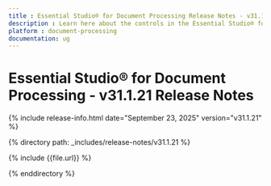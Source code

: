 ```yaml
---
title : Essential Studio® for Document Processing Release Notes - v31.1.21
description : Learn here about the controls in the Essential Studio® for Document Processing Weekly Nuget Release - Release Notes - v31.1.21
platform : document-processing
documentation: ug
---
```


# Essential Studio® for Document Processing - v31.1.21 Release Notes

{% include release-info.html date="September 23, 2025"  version="v31.1.21" %}

{% directory path: _includes/release-notes/v31.1.21 %}

{% include {{file.url}} %}

{% enddirectory %}